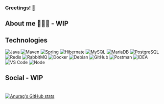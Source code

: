 ### Greetings! 🥳
## About me 🙇🏻‍♂️ - WIP

## Technologies
![Java](http://img.shields.io/badge/-Java-5B4638?style=flat-square&logo=java&logoColor=ffffff)
![Maven](http://img.shields.io/badge/-Maven-DF7401?style=flat-square&logo=apache-maven&logoColor=ffffff)
![Spring](http://img.shields.io/badge/-Spring-2F8D17?style=flat-square&logo=spring&logoColor=ffffff)
![Hibernate](http://img.shields.io/badge/-Hibernate-74732F?style=flat-square&logo=hibernate&logoColor=ffffff)
![MySQL](http://img.shields.io/badge/-MySQL-1B5EE6?style=flat-square&logo=mysql&logoColor=ffffff)
![MariaDB](https://img.shields.io/badge/MariaDB-003545?style=flat-square&logo=mariadb&logoColor=white)
![PostgreSQL](https://img.shields.io/badge/PostgreSQL-316192?style=flat-square&logo=postgresql&logoColor=white)
![Redis](https://img.shields.io/badge/Redis-%23DD0031.svg?&style=flat-square&logo=redis&logoColor=white)
![RabbitMQ](https://img.shields.io/badge/RabbitMQ-%23FF6600.svg?&style=flat-square&logo=rabbitmq&logoColor=white)
![Docker](https://img.shields.io/badge/Docker-2CA5E0?style=flat-square&logo=docker&logoColor=white)
![Debian](https://img.shields.io/badge/Debian-A81D33?style=flat-square&logo=debian&logoColor=white)
![GitHub](https://img.shields.io/badge/-GitHub-181717?style=flat-square&logo=github)
![Postman](https://img.shields.io/badge/Postman-FF6C37?style=flat-square&logo=Postman&logoColor=white)
![IDEA](https://img.shields.io/badge/IDEA-A820B4.svg?style=flat-square&logo=intellij-idea&logoColor=white)
![VS Code](http://img.shields.io/badge/-VS%20Code-007ACC?style=flat-square&logo=visual-studio-code&logoColor=ffffff)
![Node](https://img.shields.io/badge/Node.js-43853D?style=flat-square&logo=node-dot-js&logoColor=white)

## Social - WIP

#
[![Anurag's GitHub stats](https://github-readme-stats.vercel.app/api?username=Aerora01&show_icons=true&theme=tokyonight)](https://github.com/anuraghazra/github-readme-stats)
